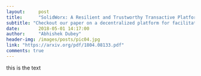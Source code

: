```yaml
---
layout:     post
title:      "SolidWorx: A Resilient and Trustworthy Transactive Platform for Smart and Connected Communities"
subtitle: "Checkout our paper on a decentralized platform for facilitating resource exchange in smart communities"
date:       2018-05-01 14:17:00
author:     "Abhishek Dubey"
header-img: /images/posts/pic04.jpg
link: "https://arxiv.org/pdf/1804.08133.pdf"
comments: true
---
```


this is the text


